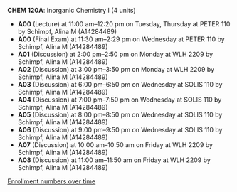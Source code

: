 **CHEM 120A**: Inorganic Chemistry I (4 units)

- **A00** (Lecture) at 11:00 am–12:20 pm on Tuesday, Thursday at PETER 110 by Schimpf, Alina M (A14284489)
- **A00** (Final Exam) at 11:30 am–2:29 pm on Wednesday at PETER 110 by Schimpf, Alina M (A14284489)
- **A01** (Discussion) at 2:00 pm–2:50 pm on Monday at WLH 2209 by Schimpf, Alina M (A14284489)
- **A02** (Discussion) at 3:00 pm–3:50 pm on Monday at WLH 2209 by Schimpf, Alina M (A14284489)
- **A03** (Discussion) at 6:00 pm–6:50 pm on Wednesday at SOLIS 110 by Schimpf, Alina M (A14284489)
- **A04** (Discussion) at 7:00 pm–7:50 pm on Wednesday at SOLIS 110 by Schimpf, Alina M (A14284489)
- **A05** (Discussion) at 8:00 pm–8:50 pm on Wednesday at SOLIS 110 by Schimpf, Alina M (A14284489)
- **A06** (Discussion) at 9:00 pm–9:50 pm on Wednesday at SOLIS 110 by Schimpf, Alina M (A14284489)
- **A07** (Discussion) at 10:00 am–10:50 am on Friday at WLH 2209 by Schimpf, Alina M (A14284489)
- **A08** (Discussion) at 11:00 am–11:50 am on Friday at WLH 2209 by Schimpf, Alina M (A14284489)

[Enrollment numbers over time](./CHEM120A.tsv)
